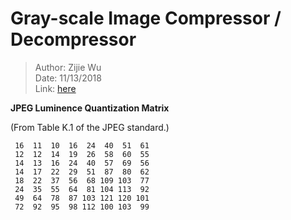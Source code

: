 # Gray-scale Image Compressor / Decompressor

> Author: Zijie Wu  
> Date: 11/13/2018  
> Link: [here](http://www.cs.brandeis.edu/%7Estorer/cs175/Assignments/ProjectJPEG.html)

**JPEG Luminence Quantization Matrix**

(From Table K.1 of the JPEG standard.) 

```
 16  11  10  16  24  40  51  61  
 12  12  14  19  26  58  60  55  
 14  13  16  24  40  57  69  56  
 14  17  22  29  51  87  80  62  
 18  22  37  56  68 109 103  77  
 24  35  55  64  81 104 113  92 
 49  64  78  87 103 121 120 101
 72  92  95  98 112 100 103  99
 ```
 
 
